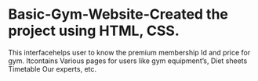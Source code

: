 # Basic-Gym-Website-Created the project using HTML, CSS.
This interfacehelps user to know the premium membership Id and price 
for gym. Itcontains Various pages for users like gym equipment’s, 
Diet sheets Timetable Our experts, etc.

